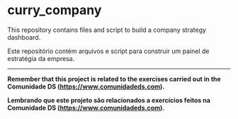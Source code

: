 # curry_company
This repository contains files and script to build a company strategy dashboard.

Este repositório contém arquivos e script para construir um painel de estratégia da empresa.
<hr />

**Remember that this project is related to the exercises carried out in the Comunidade DS (https://www.comunidadeds.com).**

**Lembrando que este projeto são relacionados a exercícios feitos na Comunidade DS (https://www.comunidadeds.com).**
